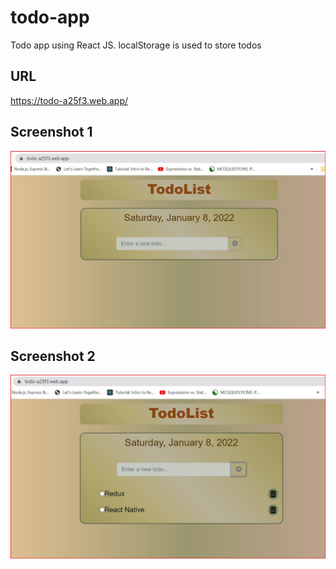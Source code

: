 # todo-app
Todo app using React JS.
localStorage is used to store todos

## URL
https://todo-a25f3.web.app/
## Screenshot 1
![Screenshot](https://github.com/laxman939/todo-app/blob/51f97d68c4df65d09e3ed7c2ce0250a923e719f6/Screenshots/1.jpg?raw=true)
## Screenshot 2
![Screenshot](https://github.com/laxman939/todo-app/blob/51f97d68c4df65d09e3ed7c2ce0250a923e719f6/Screenshots/2.jpg?raw=true)